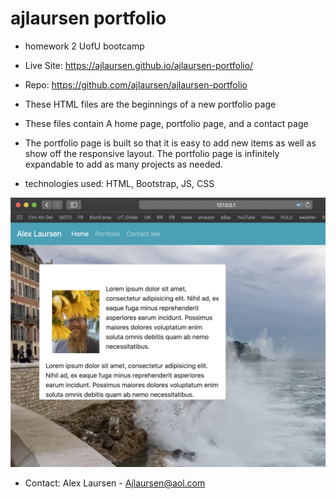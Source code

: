 # ajlaursen portfolio

* homework 2 UofU bootcamp

* Live Site: https://ajlaursen.github.io/ajlaursen-portfolio/

* Repo: https://github.com/ajlaursen/ajlaursen-portfolio

* These HTML files are the beginnings of a new portfolio page

* These files contain A home page, portfolio page, and a contact page

* The portfolio page is built so that it is easy to add new items as well as show off the responsive layout. The portfolio page is infinitely expandable to add as many projects as needed.

* technologies used: HTML, Bootstrap, JS, CSS

![portfolio screenshot](Assets/Images/portfolio-screenshot.png)

* Contact: Alex Laursen - Ajlaursen@aol.com
